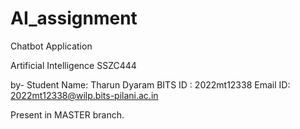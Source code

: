 # AI_assignment

Chatbot Application 

Artificial Intelligence
SSZC444

by-
Student Name: Tharun Dyaram
BITS ID : 2022mt12338
Email ID: 2022mt12338@wilp.bits-pilani.ac.in

Present in MASTER branch.
